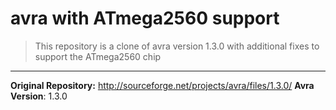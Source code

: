 # avra with ATmega2560 support
> This repository is a clone of avra version 1.3.0 with additional fixes to support the ATmega2560 chip

***

**Original Repository:** http://sourceforge.net/projects/avra/files/1.3.0/
**Avra Version**: 1.3.0
